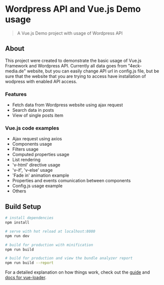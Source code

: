 # Wordpress API and Vue.js Demo usage

> A Vue.js Demo project with usage of Wordpress API

## About
This project were created to demonstrate the basic usage of Vue.js Framework and Wordpress API.
Currently all data goes from "4eck-media.de" website, but you can easily change API url in config.js file, but be sure that the website that you are trying to access have installation of wodpress with enabled API access.

### Features
* Fetch data from Wordpress website using ajax request
* Search data in posts
* View of single posts item

### Vue.js code examples
* Ajax request using axios
* Components usage
* Filters usage
* Computed properties usage
* List rendering
* 'v-html' directive usage
* 'v-if', 'v-else' usage
* 'Fade in' animation example
* Properties and events comunication between components
* Config.js usage example
* Others

## Build Setup

``` bash
# install dependencies
npm install

# serve with hot reload at localhost:8080
npm run dev

# build for production with minification
npm run build

# build for production and view the bundle analyzer report
npm run build --report
```

For a detailed explanation on how things work, check out the [guide](http://vuejs-templates.github.io/webpack/) and [docs for vue-loader](http://vuejs.github.io/vue-loader).
